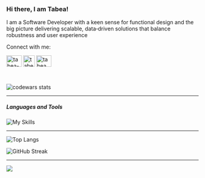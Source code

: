 ### Hi there, I am Tabea!

I am a Software Developer with a keen sense for functional design and the big picture
delivering scalable, data‐driven solutions that balance robustness and user experience

Connect with me:
<p align="left">
<a href="https://linkedin.com/in/tabea-schneider" target="blank"><img align="center" src="https://raw.githubusercontent.com/rahuldkjain/github-profile-readme-generator/master/src/images/icons/Social/linked-in-alt.svg" alt="tabea-schneider" height="30" width="40" /></a>
<a href="https://www.codewars.com/users/abeatnik" target="blank"><img align="center" src="https://uploads-ssl.webflow.com/62e95dddfb380a0e61193e7d/6363e7db70db732290fa3db6_logo-256.png" alt="tabea-schneider" height="30" width="30" /></a> 
<a href="https://www.hackerrank.com/tabea_k_s" target="blank"><img align="center" src="https://raw.githubusercontent.com/rahuldkjain/github-profile-readme-generator/master/src/images/icons/Social/hackerrank.svg" alt="tabea_k_s" height="30" width="40" /></a>
</p>
<br>

![codewars stats](https://www.codewars.com/users/abeatnik/badges/small)

---

##### Languages and Tools
![My Skills](https://skillicons.dev/icons?i=typescript,javascript,python,java,haskell,scala,regex,nextjs,react,nodejs,expressjs,redux,prisma,hibernate,postgresql,mongodb,rabbitmq,git,jest,docker,azure,vscode,vim,grafana&theme=dark&perline=15)
***
<!-- ![Top Langs](https://github-readme-stats.vercel.app/api/top-langs/?username=abeatnik&layout=compact&bg_color=00000000&exclude_repo=codewars) -->
![Top Langs](
https://github-readme-stats-git-masterrstaa-rickstaa.vercel.app/api/top-langs/?username=abeatnik&layout=compact&bg_color=00000000&exclude_repo=codewars,juniper-imageboard)


![GitHub Streak](https://github-readme-stats.vercel.app/api?username=abeatnik&theme=gotham)

***

![](https://komarev.com/ghpvc/?username=abeatnik&color=yellowgreen&style=flat-square)

<!--
**abeatnik/abeatnik** is a ✨ _special_ ✨ repository because its `README.md` (this file) appears on your GitHub profile.

Here are some ideas to get you started:

- 🔭 I’m currently working on ...
- 🌱 I’m currently learning ...
- 👯 I’m looking to collaborate on ...
- 🤔 I’m looking for help with ...
- 💬 Ask me about ...
- 📫 How to reach me: ...
- 😄 Pronouns: ...
- ⚡ Fun fact: ...
-->



